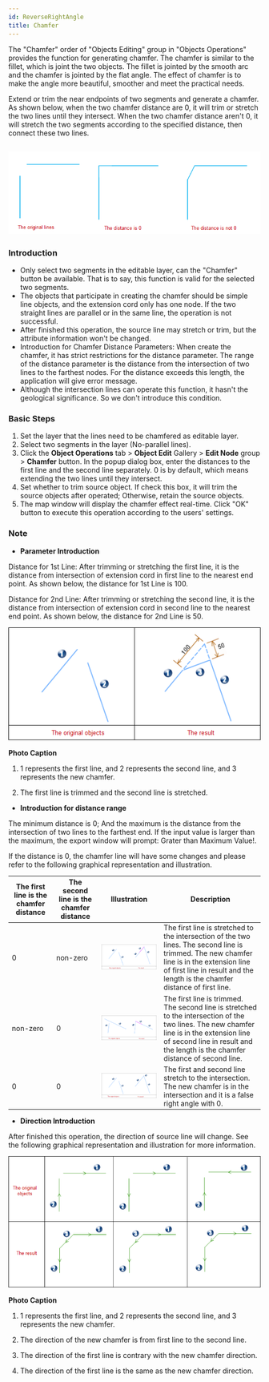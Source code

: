 ```yaml
---
id: ReverseRightAngle
title: Chamfer
---
```

The "Chamfer" order of "Objects Editing" group in "Objects Operations"
provides the function for generating chamfer. The chamfer is similar to the
fillet, which is joint the two objects. The fillet is jointed by the smooth
arc and the chamfer is jointed by the flat angle. The effect of chamfer is to make the angle more beautiful, smoother and meet the practical needs.

Extend or trim the near endpoints of two segments and generate a chamfer. As
shown below, when the two chamfer distance are 0, it will trim or stretch the two lines until they intersect. When the two chamfer distance aren't 0, it will stretch the two segments according to the specified distance, then
connect these two lines.

![](img/ReverseRight.png)
---

### Introduction

* Only select two segments in the editable layer, can the "Chamfer" button be available. That is to say, this function is valid for the selected two segments.
* The objects that participate in creating the chamfer should be simple line objects, and the extension cord only has one node. If the two straight lines are parallel or in the same line, the operation is not successful.
* After finished this operation, the source line may stretch or trim, but the attribute information won't be changed. 
* Introduction for Chamfer Distance Parameters: When create the chamfer, it has strict restrictions for the distance parameter. The range of the distance parameter is the distance from the intersection of two lines to the farthest nodes. For the distance exceeds this length, the application will give error message.
* Although the intersection lines can operate this function, it hasn't the geological significance. So we don't introduce this condition.

### Basic Steps

1. Set the layer that the lines need to be chamfered as editable layer.
2. Select two segments in the layer (No-parallel lines).
3. Click the **Object Operations** tab > **Object Edit** Gallery > **Edit Node** group > **Chamfer** button. In the popup dialog box, enter the distances to the first line and the second line separately. 0 is by default, which means extending the two lines until they intersect.
4. Set whether to trim source object. If check this box, it will trim the source objects after operated; Otherwise, retain the source objects.
5. The map window will display the chamfer effect real-time. Click "OK" button to execute this operation according to the users' settings.

### Note

* **Parameter Introduction**

Distance for 1st Line: After trimming or stretching the first line, it is the
distance from intersection of extension cord in first line to the nearest end
point. As shown below, the distance for 1st Line is 100.

Distance for 2nd Line: After trimming or stretching the second line, it is the
distance from intersection of extension cord in second line to the nearest end
point. As shown below, the distance for 2nd Line is 50.

![](img/RightAngle01.png)


**Photo Caption**

1. 1 represents the first line, and 2 represents the second line, and 3 represents the new chamfer.

2. The first line is trimmed and the second line is stretched.

* **Introduction for distance range**

The minimum distance is 0; And the maximum is the distance from the intersection of two lines to the farthest end. If the input value is larger than the maximum, the export window will prompt: Grater than Maximum Value!.

If the distance is 0, the chamfer line will have some changes and please refer to the following graphical representation and illustration.

The first line is the chamfer distance | The second line is the chamfer distance | Illustration | Description
---|---|---|---
0 | non-zero | ![](img/RightAngle02.png) |The first line is stretched to the intersection of the two lines. The second line is trimmed. The new chamfer line is in the extension line of first line in result and the length is the chamfer distance of first line.
non-zero | 0 | ![](img/RightAngle03.png) | The first line is trimmed. The second line is stretched to the intersection of the two lines. The new chamfer line is in the extension line of second line in result and the length is the chamfer distance of second line.
0 | 0 | ![](img/RightAngle04.png) | The first and second line stretch to the intersection. The new chamfer is in the intersection and it is a false right angle with 0.
* **Direction Introduction**

After finished this operation, the direction of source line will change. See the following graphical representation and illustration for more information.



![](img/RightAngle05.png)

**Photo Caption**

1. 1 represents the first line, and 2 represents the second line, and 3 represents the new chamfer.

2. The direction of the new chamfer is from first line to the second line.

3. The direction of the first line is contrary with the new chamfer direction.

4. The direction of the first line is the same as the new chamfer direction.